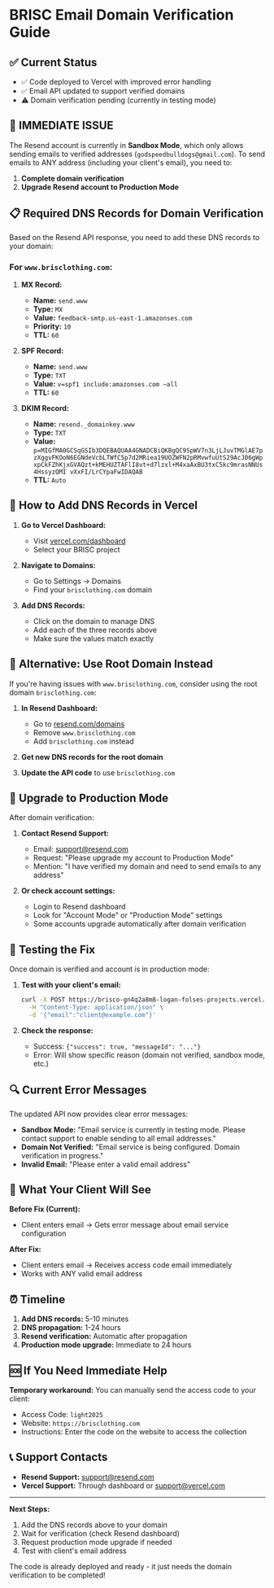 # BRISC Email Domain Verification Guide

## ✅ Current Status
- ✅ Code deployed to Vercel with improved error handling
- ✅ Email API updated to support verified domains
- ⚠️ Domain verification pending (currently in testing mode)

## 🚨 IMMEDIATE ISSUE
The Resend account is currently in **Sandbox Mode**, which only allows sending emails to verified addresses (`godspeedbulldogs@gmail.com`). To send emails to ANY address (including your client's email), you need to:

1. **Complete domain verification** 
2. **Upgrade Resend account to Production Mode**

## 📋 Required DNS Records for Domain Verification

Based on the Resend API response, you need to add these DNS records to your domain:

### For `www.brisclothing.com`:

1. **MX Record:**
   - **Name:** `send.www`
   - **Type:** `MX`
   - **Value:** `feedback-smtp.us-east-1.amazonses.com`
   - **Priority:** `10`
   - **TTL:** `60`

2. **SPF Record:**
   - **Name:** `send.www`
   - **Type:** `TXT`
   - **Value:** `v=spf1 include:amazonses.com ~all`
   - **TTL:** `60`

3. **DKIM Record:**
   - **Name:** `resend._domainkey.www`
   - **Type:** `TXT`
   - **Value:** `p=MIGfMA0GCSqGSIb3DQEBAQUAA4GNADCBiQKBgQC9SpWV7n3LjLJuvTMGlAE7pzXggvFKOoN6EGNdeVcbLTWfC5p7d2MRiea19UOZWFN2pRMvwfuUtS29AcJ06gWpxpCkFZhKjxGVAQzt+kMEHUZTAFlI8vt+d7lzxl+M4xaAxBU3txC5kc9mrasNNUs4HssyzQMI vXxFI/LrCYpaFwIDAQAB`
   - **TTL:** `Auto`

## 🔧 How to Add DNS Records in Vercel

1. **Go to Vercel Dashboard:**
   - Visit [vercel.com/dashboard](https://vercel.com/dashboard)
   - Select your BRISC project

2. **Navigate to Domains:**
   - Go to Settings → Domains
   - Find your `brisclothing.com` domain

3. **Add DNS Records:**
   - Click on the domain to manage DNS
   - Add each of the three records above
   - Make sure the values match exactly

## 🚀 Alternative: Use Root Domain Instead

If you're having issues with `www.brisclothing.com`, consider using the root domain `brisclothing.com`:

1. **In Resend Dashboard:**
   - Go to [resend.com/domains](https://resend.com/domains)
   - Remove `www.brisclothing.com`
   - Add `brisclothing.com` instead

2. **Get new DNS records for the root domain**
3. **Update the API code** to use `brisclothing.com`

## 📧 Upgrade to Production Mode

After domain verification:

1. **Contact Resend Support:**
   - Email: support@resend.com
   - Request: "Please upgrade my account to Production Mode"
   - Mention: "I have verified my domain and need to send emails to any address"

2. **Or check account settings:**
   - Login to Resend dashboard
   - Look for "Account Mode" or "Production Mode" settings
   - Some accounts upgrade automatically after domain verification

## 🧪 Testing the Fix

Once domain is verified and account is in production mode:

1. **Test with your client's email:**
   ```bash
   curl -X POST https://brisco-gn4q2a8m8-logan-folses-projects.vercel.app/api/send-access-email \
     -H "Content-Type: application/json" \
     -d '{"email":"client@example.com"}'
   ```

2. **Check the response:**
   - Success: `{"success": true, "messageId": "..."}`
   - Error: Will show specific reason (domain not verified, sandbox mode, etc.)

## 🔍 Current Error Messages

The updated API now provides clear error messages:

- **Sandbox Mode:** "Email service is currently in testing mode. Please contact support to enable sending to all email addresses."
- **Domain Not Verified:** "Email service is being configured. Domain verification in progress."
- **Invalid Email:** "Please enter a valid email address"

## 📱 What Your Client Will See

**Before Fix (Current):**
- Client enters email → Gets error message about email service configuration

**After Fix:**
- Client enters email → Receives access code email immediately
- Works with ANY valid email address

## ⏰ Timeline

1. **Add DNS records:** 5-10 minutes
2. **DNS propagation:** 1-24 hours
3. **Resend verification:** Automatic after propagation
4. **Production mode upgrade:** Immediate to 24 hours

## 🆘 If You Need Immediate Help

**Temporary workaround:** You can manually send the access code to your client:
- Access Code: `light2025`
- Website: `https://brisclothing.com`
- Instructions: Enter the code on the website to access the collection

## 📞 Support Contacts

- **Resend Support:** support@resend.com
- **Vercel Support:** Through dashboard or support@vercel.com

---

**Next Steps:**
1. Add the DNS records above to your domain
2. Wait for verification (check Resend dashboard)
3. Request production mode upgrade if needed
4. Test with client's email address

The code is already deployed and ready - it just needs the domain verification to be completed!
